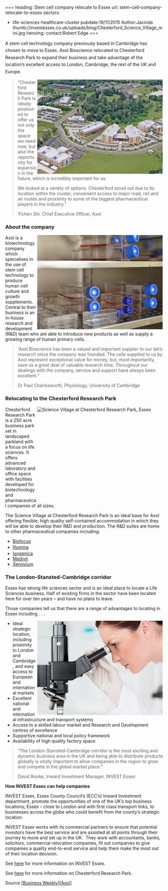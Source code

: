 ===
heading: Stem cell company relocate to Essex
url: stem-cell-company-relocate-to-essex
sectors:
  - life-sciences-healthcare-cluster 
pubdate:19/11/2015
Author:Jacinda
thumb://investessex.co.uk/uploads/blog/Chesterford_Science_Village_mini.jpg
heroimg:
contact:Robert Edge
===
<p><span style='line-height: 1.6;'>A stem cell technology company previously based in Cambridge has chosen to move to Essex. Axol Bioscience relocated to Chesterford Research Park to expand their business and take advantage of the location’s excellent access to London, Cambridge, the rest of the UK and Europe.</span></p><blockquote><img alt='Chesterford Research Park, Essex' src='../uploads/blog/Chesterford_400.jpg' style='font-family: HelveticaNeue, sans-serif; font-style: normal; line-height: 20.8px; width: 400px; height: 300px; margin-left: 2px; margin-right: 2px; float: right;'/><p>“Chesterford Research Park is ideally positioned to offer us not only the space we need now, but also the opportunity for expansion in the future, which is incredibly important for us.</p><p>We looked at a variety of options. Chesterford stood out due to its location within the cluster, convenient access to major road, rail and air routes and proximity to some of the biggest pharmaceutical players in the industry.”</p><p>Yichen Shi, Chief Executive Officer, Axol</p></blockquote><h3>About the company</h3><p><img alt='Axol Bioscience biotechnology company, Essex' src='../uploads/blog/Lab_tubes_400.jpg' style='line-height: 20.8px; width: 400px; height: 300px; margin-left: 2px; margin-right: 2px; float: right;'/></p><p>Axol is a biotechnology company which specialises in the use of stem cell technology to produce human cell culture and growth supplements. Central to their business is an in-house research and development (R&amp;D) team who are able to introduce new products as well as supply a growing range of human primary cells.</p><blockquote><p>'Axol Bioscience has been a valued and important supplier to our lab’s research since the company was founded. The cells supplied to us by Axol represent exceptional value for money, but, most importantly, save us a great deal of valuable research time. Throughout our dealings with the company, service and support have always been excellent.”</p><p>Dr Paul Charlesworth, Physiology, University of Cambridge</p></blockquote><h3>Relocating to the Chesterford Research Park</h3><p><img alt='Science Village at Chesterford Research Park, Essex' src='http://www.investessex.co.uk/uploads/about/Science_village_400.jpg' style='width: 400px; height: 300px; margin-left: 2px; margin-right: 2px; float: right;'/>Chesterford Research Park is a 250 acre business park set in landscaped parkland with a focus on life sciences. It offers advanced laboratory and office space with facilities developed for biotechnology and pharmaceutical companies of all sizes.</p><p>The Science Village at Chesterford Research Park is an ideal base for Axol offering flexible, high quality self-contained accommodation in which they will be able to develop their R&amp;D and production. The R&amp;D suites are home to other pharmaceutical companies including:</p><ul><li><a href='http://investessex.co.uk/studies/case-studies/biofocus-dpi'>Biofocus</a></li><li><a href='http://investessex.co.uk/studies/case-studies/biofocus-dpi' style='line-height: 1.6;'>​</a><a href='http://investessex.co.uk/studies/case-studies/illumina'>Illumina</a></li><li><a href='http://investessex.co.uk/studies/place-studies/chesterford-research-park'>Isogenica</a></li><li><a href='http://investessex.co.uk/studies/place-studies/chesterford-research-park'>Medivir</a></li><li><a href='http://investessex.co.uk/studies/place-studies/chesterford-research-park'>Xenovium</a></li></ul><h3>The London-Stansted-Cambridge corridor</h3><p>Essex has strong life sciences sector and is an ideal place to locate a Life Sciences business. Half of existing firms in the sector have been located here for over ten years – and have no plans to leave.</p><p>Those companies tell us that there are a range of advantages to locating in Essex including . . .</p><ul><li><img alt='Life sciences at the Science Village Chesterford Research Park, Essex' src='../uploads/blog/Lab-technician_400.jpg' style='line-height: 20.8px; width: 400px; height: 300px; margin-left: 2px; margin-right: 2px; float: right;'/>Ideal strategic location, including proximity to London and Cambridge, and easy access to European and international markets</li><li>Excellent national and international infrastructure and transport systems</li><li>Access to a skilled labour market and Research and Development centres of excellence</li><li>Supportive national and local policy framework</li><li>Availability of high quality factory space</li></ul><blockquote><p>“The London-Stansted-Cambridge corridor is the most exciting and dynamic business area in the UK and being able to distribute products globally is vitally important to allow companies in the region to grow and compete in the global market place.”</p><p>David Rooke, Inward Investment Manager, INVEST Essex</p></blockquote><p><strong>How INVEST Essex can help companies</strong></p><p>INVEST Essex, Essex County Council’s (ECC’s) Inward Investment department, promote the opportunities of one of the UK’s top business locations; Essex – close to London and with first class transport links, to businesses across the globe who could benefit from the county’s strategic location.</p><p>INVEST Essex works with its commercial partners to ensure that potential investors have the best service and are assisted at all points through their journey to move and set up in the UK.  They work with accountants, banks, solicitors, commercial relocation companies, fit out companies to give companies a quality end-to-end service and help them make the most out of their location decision.</p><p>See <a href='http://www.investessex.co.uk/'>here</a> for more information on INVEST Essex.</p><p>See <a href='http://investessex.co.uk/studies/place-studies/chesterford-research-park'>here</a> for more information on Chesterford Research Park.</p><p>Source [<a href='http://www.businessweekly.co.uk/news/biomedtech/new-axis-axol-move-chesterford#sthash.NTcIWmxN.dpuf'>Business Weekly</a>][<a href='http://www.axolbio.com/'>Axol</a>]</p>